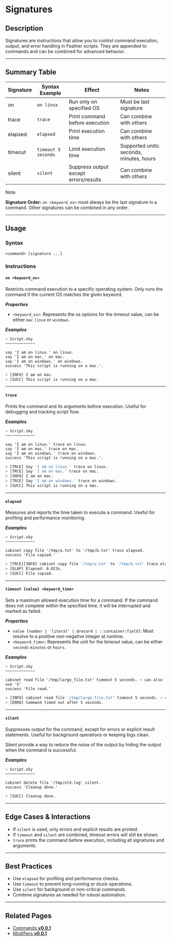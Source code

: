 # Signatures

## Description

Signatures are instructions that allow you to control command execution, output, and error handling in Feather scripts. They are appended to commands and can be combined for advanced behavior.

---

## Summary Table

| Signature | Syntax Example      | Effect                                | Notes                                    |
| --------- | ------------------- | ------------------------------------- | ---------------------------------------- |
| on        | `on linux`          | Run only on specified OS              | Must be last signature                   |
| trace     | `trace`             | Print command before execution        | Can combine with others                  |
| elapsed   | `elapsed`           | Print execution time                  | Can combine with others                  |
| timeout   | `timeout 5 seconds` | Limit execution time                  | Supported units: seconds, minutes, hours |
| silent    | `silent`            | Suppress output except errors/results | Can combine with others                  |

> [!NOTE]
>
> **Signature Order:** `on <keyword_os>` must always be the last signature in a command. Other signatures can be combined in any order.

---

## Usage

### Syntax

`<command> [signature ...]`

### Instructions

#### `on <keyword_os>`

Restricts command execution to a specific operating system. Only runs the command if the current OS matches the given keyword.

**_Properties_**

- `<keyword_os>`: Represents the os options for the timeout value, can be either `mac` `linux` or `windows`.

**_Examples_**

```sky
~ Script.sky
~~~~~~~~~~~~~

say 'I am on linux.' on linux.
say 'I am on mac.' on mac.
say 'I am on windows.' on windows.
success 'This script is running on a mac.'.
```

```bash
> [INFO] I am on mac.
> [SUCC] This script is running on a mac.
```

---

#### `trace`

Prints the command and its arguments before execution. Useful for debugging and tracking script flow.

**_Examples_**

```sky
~ Script.sky
~~~~~~~~~~~~~

say 'I am on linux.' trace on linux.
say 'I am on mac.' trace on mac.
say 'I am on windows.' trace on windows.
success 'This script is running on a mac.'.
```

```bash
> [TRCE] Say 'I am on linux.' trace on linux.
> [TRCE] Say 'I am on mac.' trace on mac.
> [INFO] I am on mac.
> [TRCE] Say 'I am on windows.' trace on windows.
> [SUCC] This script is running on a mac.
```

---

#### `elapsed`

Measures and reports the time taken to execute a command. Useful for profiling and performance monitoring.

**_Examples_**

```sky
~ Script.sky
~~~~~~~~~~~~~

cabinet copy file '/tmp/a.txt' to '/tmp/b.txt' trace elapsed.
success 'File copied.'
```

```bash
> [TRCE][INFO] cabinet copy file '/tmp/a.txt' to '/tmp/b.txt' trace elapsed.
> [ELAP] Elapsed: 0.023s.
> [SUCC] File copied.
```

---

#### `timeout {value} <keyword_time>`

Sets a maximum allowed execution time for a command. If the command does not complete within the specified time, it will be interrupted and marked as failed.

**_Properties_**

- `value [number | 'literal' | @record | ::container:field]`: Must resolve to a positive non-negative integer at runtime.
- `<keyword_time>`: Represents the unit for the timeout value, can be either `seconds` `minutes` or `hours`.

**_Examples_**

```sky
~ Script.sky
~~~~~~~~~~~~~

cabinet read file '/tmp/large_file.txt' timeout 5 seconds. ~ can also use '5'
success 'File read.'
```

```bash
> [INFO] cabinet read file '/tmp/large_file.txt' timeout 5 seconds. ~ can also use '5'
> [ERRO] Command timed out after 5 seconds.
```

---

#### `silent`

Suppresses output for the command, except for errors or explicit result statements. Useful for background operations or keeping logs clean.

Silent provide a way to reduce the noise of the output by hiding the output when the command is successful.

**_Examples_**

```sky
~ Script.sky
~~~~~~~~~~~~~

cabinet delete file '/tmp/old.log' silent.
success 'Cleanup done.'
```

```bash
> [SUCC] Cleanup done.
```

---

## Edge Cases & Interactions

- If `silent` is used, only errors and explicit results are printed.
- If `timeout` and `silent` are combined, timeout errors will still be shown.
- `trace` prints the command before execution, including all signatures and arguments.

---

## Best Practices

- Use `elapsed` for profiling and performance checks.
- Use `timeout` to prevent long-running or stuck operations.
- Use `silent` for background or non-critical commands.
- Combine signatures as needed for robust automation.

---

## Related Pages

- [Commands **v0.0.1**](../commands-0.0.1.md)
- [Modifiers **v0.0.1**](../modifiers-0.0.1.md)

